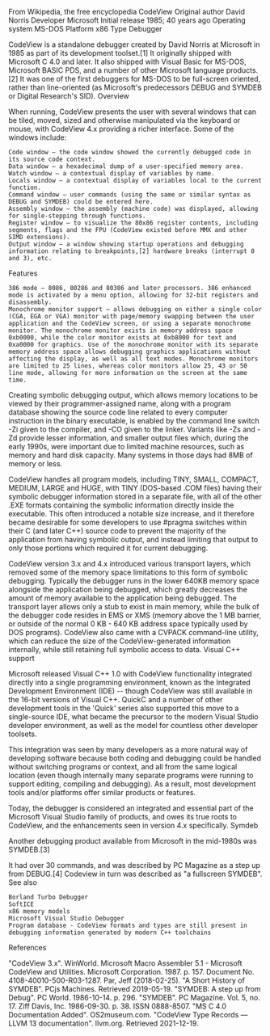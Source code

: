 From Wikipedia, the free encyclopedia
CodeView
Original author	David Norris
Developer	Microsoft
Initial release	1985; 40 years ago
Operating system	MS-DOS
Platform	x86
Type	Debugger

CodeView is a standalone debugger created by David Norris at Microsoft in 1985 as part of its development toolset.[1] It originally shipped with Microsoft C 4.0 and later. It also shipped with Visual Basic for MS-DOS, Microsoft BASIC PDS, and a number of other Microsoft language products.[2] It was one of the first debuggers for MS-DOS to be full-screen oriented, rather than line-oriented (as Microsoft's predecessors DEBUG and SYMDEB or Digital Research's SID).
Overview

When running, CodeView presents the user with several windows that can be tiled, moved, sized and otherwise manipulated via the keyboard or mouse, with CodeView 4.x providing a richer interface. Some of the windows include:

    Code window – the code window showed the currently debugged code in its source code context.
    Data window – a hexadecimal dump of a user-specified memory area.
    Watch window – a contextual display of variables by name.
    Locals window – a contextual display of variables local to the current function.
    Command window – user commands (using the same or similar syntax as DEBUG and SYMDEB) could be entered here.
    Assembly window – the assembly (machine code) was displayed, allowing for single-stepping through functions.
    Register window – to visualize the 80x86 register contents, including segments, flags and the FPU (CodeView existed before MMX and other SIMD extensions).
    Output window – a window showing startup operations and debugging information relating to breakpoints,[2] hardware breaks (interrupt 0 and 3), etc.

Features

    386 mode – 8086, 80286 and 80386 and later processors. 386 enhanced mode is activated by a menu option, allowing for 32-bit registers and disassembly.
    Monochrome monitor support – allows debugging on either a single color (CGA, EGA or VGA) monitor with page/memory swapping between the user application and the CodeView screen, or using a separate monochrome monitor. The monochrome monitor exists in memory address space 0xb0000, while the color monitor exists at 0xb8000 for text and 0xa0000 for graphics. Use of the monochrome monitor with its separate memory address space allows debugging graphics applications without affecting the display, as well as all text modes. Monochrome monitors are limited to 25 lines, whereas color monitors allow 25, 43 or 50 line mode, allowing for more information on the screen at the same time.

Creating symbolic debugging output, which allows memory locations to be viewed by their programmer-assigned name, along with a program database showing the source code line related to every computer instruction in the binary executable, is enabled by the command line switch -Zi given to the compiler, and -CO given to the linker. Variants like -Zs and -Zd provide lesser information, and smaller output files which, during the early 1990s, were important due to limited machine resources, such as memory and hard disk capacity. Many systems in those days had 8MB of memory or less.

CodeView handles all program models, including TINY, SMALL, COMPACT, MEDIUM, LARGE and HUGE, with TINY (DOS-based .COM files) having their symbolic debugger information stored in a separate file, with all of the other .EXE formats containing the symbolic information directly inside the executable. This often introduced a notable size increase, and it therefore became desirable for some developers to use #pragma switches within their C (and later C++) source code to prevent the majority of the application from having symbolic output, and instead limiting that output to only those portions which required it for current debugging.

CodeView version 3.x and 4.x introduced various transport layers, which removed some of the memory space limitations to this form of symbolic debugging. Typically the debugger runs in the lower 640KB memory space alongside the application being debugged, which greatly decreases the amount of memory available to the application being debugged. The transport layer allows only a stub to exist in main memory, while the bulk of the debugger code resides in EMS or XMS (memory above the 1 MB barrier, or outside of the normal 0 KB - 640 KB address space typically used by DOS programs). CodeView also came with a CVPACK command-line utility, which can reduce the size of the CodeView-generated information internally, while still retaining full symbolic access to data.
Visual C++ support

Microsoft released Visual C++ 1.0 with CodeView functionality integrated directly into a single programming environment, known as the Integrated Development Environment (IDE) -- though CodeView was still available in the 16-bit versions of Visual C++. QuickC and a number of other development tools in the 'Quick' series also supported this move to a single-source IDE, what became the precursor to the modern Visual Studio developer environment, as well as the model for countless other developer toolsets.

This integration was seen by many developers as a more natural way of developing software because both coding and debugging could be handled without switching programs or context, and all from the same logical location (even though internally many separate programs were running to support editing, compiling and debugging). As a result, most development tools and/or platforms offer similar products or features.

Today, the debugger is considered an integrated and essential part of the Microsoft Visual Studio family of products, and owes its true roots to CodeView, and the enhancements seen in version 4.x specifically.
Symdeb

Another debugging product available from Microsoft in the mid-1980s was SYMDEB.[3]

It had over 30 commands, and was described by PC Magazine as a step up from DEBUG.[4] Codeview in turn was described as "a fullscreen SYMDEB".
See also

    Borland Turbo Debugger
    SoftICE
    x86 memory models
    Microsoft Visual Studio Debugger
    Program database - CodeView formats and types are still present in debugging information generated by modern C++ toolchains

References

"CodeView 3.x". WinWorld.
Microsoft Macro Assembler 5.1 - Microsoft CodeView and Utilities. Microsoft Corporation. 1987. p. 157. Document No. 4108-40010-500-R03-1287.
Par, Jeff (2018-02-25). "A Short History of SYMDEB". PCjs Machines. Retrieved 2019-05-19.
"SYMDEB: A step up from Debug". PC World. 1986-10-14. p. 296.
"SYMDEB". PC Magazine. Vol. 5, no. 17. Ziff Davis, Inc. 1986-09-30. p. 38. ISSN 0888-8507.
"MS C 4.0 Documentation Added". OS2museum.com.
"CodeView Type Records — LLVM 13 documentation". llvm.org. Retrieved 2021-12-19.
